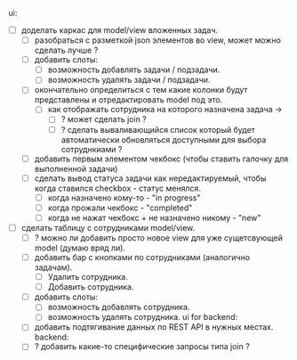ui:
- [ ] доделать каркас для model/view вложенных задач.
	- [ ] разобраться с разметкой json элементов во view, может можно сделать лучше ?
	- [ ] добавить слоты:
		- [ ] возможность добавлять задачи / подзадачи.
		- [ ] возможность удалять задачи / подзадачи.
	- [ ] окончательно определиться с тем какие колонки будут представлены и отредактировать model под это.
		- [ ] как отображать сотрудника на которого назначена задача ->
			- [ ] ? может сделать join ?
			- [ ] ? сделать вываливающийся список который будет автоматически обновляться доступными для выбора сотруднкиами ?
	- [ ] добавить первым элементом чекбокс (чтобы ставить галочку для выполненной задачи)
	- [ ] сделать вывод статуса задачи как нередактируемый, чтобы когда ставился checkbox - статус менялся.
		- [ ] когда назначено кому-то - "in progress"
		- [ ] когда прожали чекбокс - "completed"
		- [ ] когда не нажат чекбокс + не назначено никому - "new"
- [ ] сделать таблицу с сотрудниками model/view.
	- [ ] ? можно ли добавить просто новое view для уже сущетсвующей model (думаю вряд ли).
	- [ ] добавить бар с кнопками по сотрудниками (аналогично задачам).
		- [ ] Удалить сотрудника.
		- [ ] Добавить сотрудника.
	- [ ] добавить слоты:
		- [ ] возможность добавлять сотрудника.
		- [ ] возможность удалять сотрудника.
ui for backend:
	- [ ] добавить подтягивание данных по REST API в нужных местах.
backend:
	- [ ] ? добавить какие-то специфические запросы типа join ?
